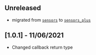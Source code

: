## Unreleased

* migrated from [`sensors`](https://pub.dev/packages/sensors) to [`sensors_plus`](https://pub.dev/packages/sensors_plus)

## [1.0.1] - 11/06/2021

* Changed callback return type
